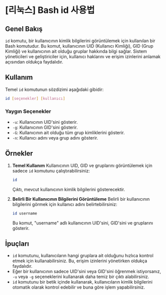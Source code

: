 # [리눅스] Bash id 사용법

## Genel Bakış
`id` komutu, bir kullanıcının kimlik bilgilerini görüntülemek için kullanılan bir Bash komutudur. Bu komut, kullanıcının UID (Kullanıcı Kimliği), GID (Grup Kimliği) ve kullanıcının ait olduğu gruplar hakkında bilgi sağlar. Sistem yöneticileri ve geliştiriciler için, kullanıcı haklarını ve erişim izinlerini anlamak açısından oldukça faydalıdır.

## Kullanım
Temel `id` komutunun sözdizimi aşağıdaki gibidir:

```bash
id [seçenekler] [kullanıcı]
```

### Yaygın Seçenekler
- `-u`: Kullanıcının UID'sini gösterir.
- `-g`: Kullanıcının GID'sini gösterir.
- `-G`: Kullanıcının ait olduğu tüm grup kimliklerini gösterir.
- `-n`: Kullanıcı adını veya grup adını gösterir.

## Örnekler
1. **Temel Kullanım**
   Kullanıcının UID, GID ve gruplarını görüntülemek için sadece `id` komutunu çalıştırabilirsiniz:
   ```bash
   id
   ```
   Çıktı, mevcut kullanıcının kimlik bilgilerini gösterecektir.

2. **Belirli Bir Kullanıcının Bilgilerini Görüntüleme**
   Belirli bir kullanıcının bilgilerini görmek için kullanıcı adını belirtebilirsiniz:
   ```bash
   id username
   ```
   Bu komut, "username" adlı kullanıcının UID'sini, GID'sini ve gruplarını gösterir.

## İpuçları
- `id` komutunu, kullanıcıların hangi gruplara ait olduğunu hızlıca kontrol etmek için kullanabilirsiniz. Bu, erişim izinlerini yönetirken oldukça faydalıdır.
- Eğer bir kullanıcının sadece UID'sini veya GID'sini öğrenmek istiyorsanız, `-u` veya `-g` seçeneklerini kullanarak daha temiz bir çıktı alabilirsiniz.
- `id` komutunu bir betik içinde kullanarak, kullanıcıların kimlik bilgilerini otomatik olarak kontrol edebilir ve buna göre işlem yapabilirsiniz.